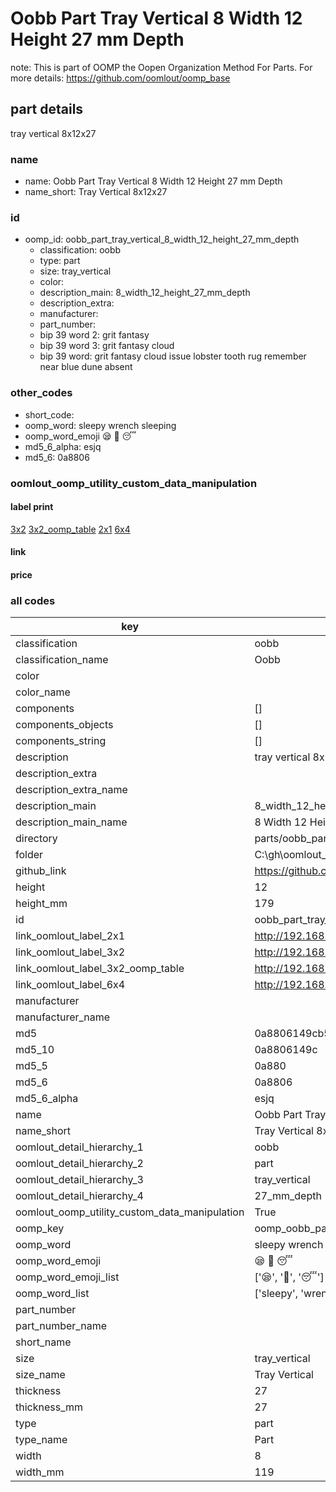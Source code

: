 # Oobb Part Tray Vertical 8 Width 12 Height 27 mm Depth  

note: This is part of OOMP the Oopen Organization Method For Parts. For more details: https://github.com/oomlout/oomp_base

##  part details
  



tray vertical 8x12x27



### name
* name: Oobb Part Tray Vertical 8 Width 12 Height 27 mm Depth
* name_short: Tray Vertical 8x12x27 
### id
* oomp_id: oobb_part_tray_vertical_8_width_12_height_27_mm_depth
  * classification: oobb
  * type: part
  * size: tray_vertical
  * color: 
  * description_main: 8_width_12_height_27_mm_depth
  * description_extra: 
  * manufacturer: 
  * part_number: 
  * bip 39 word 2: grit fantasy
  * bip 39 word 3: grit fantasy cloud
  * bip 39 word: grit fantasy cloud issue lobster tooth rug remember near blue dune absent

### other_codes
* short_code: 
* oomp_word: sleepy wrench sleeping
* oomp_word_emoji :sleepy: :wrench: :sleeping:
* md5_6_alpha: esjq
* md5_6: 0a8806






### oomlout_oomp_utility_custom_data_manipulation
#### label print
[3x2](http://192.168.1.245:1112/?label=oomp%20esjq)
[3x2_oomp_table](http://192.168.1.108:1112/?label=oomp%20esjq)
[2x1](http://192.168.1.242:1112/?label=oomp%20esjq)
[6x4](http://192.168.1.55:1112/?label=oomp%20esjq)    

#### link

                              

#### price







### all codes 
| key | value |  
| --- | --- |  
| classification | oobb |  
| classification_name | Oobb |  
| color |  |  
| color_name |  |  
| components | [] |  
| components_objects | [] |  
| components_string | [] |  
| description | tray vertical 8x12x27 |  
| description_extra |  |  
| description_extra_name |  |  
| description_main | 8_width_12_height_27_mm_depth |  
| description_main_name | 8 Width 12 Height 27 mm Depth |  
| directory | parts/oobb_part_tray_vertical_8_width_12_height_27_mm_depth |  
| folder | C:\gh\oomlout_oobb_version_4_generated_parts\parts\oobb_part_tray_vertical_8_width_12_height_27_mm_depth |  
| github_link | https://github.com/oomlout/oomlout_oomp_part_src/tree/main/parts/oobb_part_tray_vertical_8_width_12_height_27_mm_depth |  
| height | 12 |  
| height_mm | 179 |  
| id | oobb_part_tray_vertical_8_width_12_height_27_mm_depth |  
| link_oomlout_label_2x1 | http://192.168.1.242:1112/?label=oomp%20esjq |  
| link_oomlout_label_3x2 | http://192.168.1.245:1112/?label=oomp%20esjq |  
| link_oomlout_label_3x2_oomp_table | http://192.168.1.108:1112/?label=oomp%20esjq |  
| link_oomlout_label_6x4 | http://192.168.1.55:1112/?label=oomp%20esjq |  
| manufacturer |  |  
| manufacturer_name |  |  
| md5 | 0a8806149cb5b7a39341976a57d4c335 |  
| md5_10 | 0a8806149c |  
| md5_5 | 0a880 |  
| md5_6 | 0a8806 |  
| md5_6_alpha | esjq |  
| name | Oobb Part Tray Vertical 8 Width 12 Height 27 mm Depth |  
| name_short | Tray Vertical 8x12x27  |  
| oomlout_detail_hierarchy_1 | oobb |  
| oomlout_detail_hierarchy_2 | part |  
| oomlout_detail_hierarchy_3 | tray_vertical |  
| oomlout_detail_hierarchy_4 | 27_mm_depth |  
| oomlout_oomp_utility_custom_data_manipulation | True |  
| oomp_key | oomp_oobb_part_tray_vertical_8_width_12_height_27_mm_depth |  
| oomp_word | sleepy wrench sleeping |  
| oomp_word_emoji | :sleepy: :wrench: :sleeping: |  
| oomp_word_emoji_list | [':sleepy:', ':wrench:', ':sleeping:'] |  
| oomp_word_list | ['sleepy', 'wrench', 'sleeping'] |  
| part_number |  |  
| part_number_name |  |  
| short_name |  |  
| size | tray_vertical |  
| size_name | Tray Vertical |  
| thickness | 27 |  
| thickness_mm | 27 |  
| type | part |  
| type_name | Part |  
| width | 8 |  
| width_mm | 119 |  

